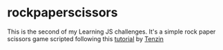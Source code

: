 # rockpaperscissors
This is the second of my Learning JS challenges. It's a simple rock paper scissors game scripted following this <a target="_blank" href="https://www.youtube.com/watch?v=qipq1BV5myU">tutorial</a> by <a href="https://github.com/developertenzin">Tenzin<a>
